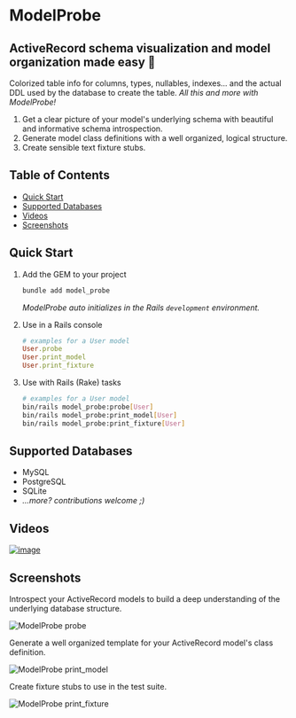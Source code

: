 # ModelProbe

## ActiveRecord schema visualization and model organization made easy 🙌

Colorized table info for columns, types, nullables, indexes...
and the actual DDL used by the database to create the table.
_All this and more with ModelProbe!_

1. Get a clear picture of your model's underlying schema with beautiful and informative schema introspection.
1. Generate model class definitions with a well organized, logical structure.
1. Create sensible text fixture stubs.

<!-- Tocer[start]: Auto-generated, don't remove. -->

## Table of Contents

  - [Quick Start](#quick-start)
  - [Supported Databases](#supported-databases)
  - [Videos](#videos)
  - [Screenshots](#screenshots)

<!-- Tocer[finish]: Auto-generated, don't remove. -->

## Quick Start

1. Add the GEM to your project

    ```sh
    bundle add model_probe
    ```

   _ModelProbe auto initializes in the Rails `development` environment._

1. Use in a Rails console

    ```ruby
    # examples for a User model
    User.probe
    User.print_model
    User.print_fixture
    ```
1. Use with Rails (Rake) tasks

    ```sh
    # examples for a User model
    bin/rails model_probe:probe[User]
    bin/rails model_probe:print_model[User]
    bin/rails model_probe:print_fixture[User]
    ```

## Supported Databases

- MySQL
- PostgreSQL
- SQLite
- _...more? contributions welcome ;)_

## Videos

[![image](https://ik.imagekit.io/hopsoft/model_probe_intro_teQyqPYTMi.webp?updatedAt=1683471304402)](https://youtu.be/Q3IdyKateQE)

## Screenshots

Introspect your ActiveRecord models to build a deep understanding of the underlying database structure.

![ModelProbe probe](https://ik.imagekit.io/hopsoft/mode_probe_probe_3ouJjft48.webp?updatedAt=1683465723169)

Generate a well organized template for your ActiveRecord model's class definition.

![ModelProbe print_model](https://ik.imagekit.io/hopsoft/model_probe_print_model_sGOZWw-D5.webp?updatedAt=1683465723049)

Create fixture stubs to use in the test suite.

![ModelProbe print_fixture](https://ik.imagekit.io/hopsoft/model_probe_print_fixture_ZZ2TavUO7.webp?updatedAt=1683465722977)
